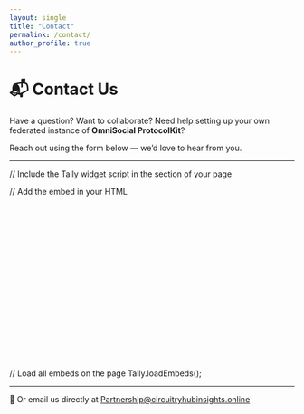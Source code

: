```yaml
---
layout: single
title: "Contact"
permalink: /contact/
author_profile: true
---
```


# 📬 Contact Us

Have a question? Want to collaborate? Need help setting up your own federated instance of **OmniSocial ProtocolKit**?

Reach out using the form below — we’d love to hear from you.

---

// Include the Tally widget script in the <head> section of your page
<script src="https://tally.so/widgets/embed.js"></script>

// Add the embed in your HTML
<iframe data-tally-src="https://tally.so/embed/wMVQz0?alignLeft=1&hideTitle=1&transparentBackground=1&dynamicHeight=1" loading="lazy" width="100%" height="276" frameborder="0" marginheight="0" marginwidth="0" title="Contact
"></iframe>

// Load all embeds on the page
Tally.loadEmbeds();

---

📮 Or email us directly at [Partnership@circuitryhubinsights.online](mailto:Partnership@circuitryhubinsights.online)
